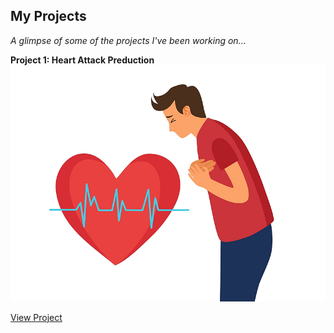 <!--Section 2: Key Projects-->
## My Projects
*A glimpse of some of the projects I've been working on...*



**Project 1: Heart Attack Preduction**
![image](docs/heart-attack-feel-like-800x600.png)

[View Project]()
